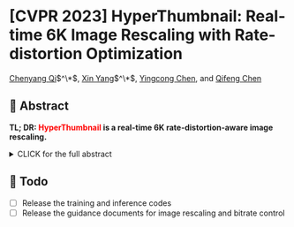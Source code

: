 # [CVPR 2023] HyperThumbnail: Real-time 6K Image Rescaling with Rate-distortion Optimization

[Chenyang Qi](https://chenyangqiqi.github.io/)$^\*$, [Xin Yang](https://www.linkedin.com/in/abnervictor/)$^\*$, [Yingcong Chen](https://www.yingcong.me), and [Qifeng Chen](https://cqf.io)

## 🎏 Abstract

<b>TL; DR: <font color="red">HyperThumbnail</font> is a real-time 6K rate-distortion-aware image rescaling.</b>

<details><summary>CLICK for the full abstract</summary>


> Contemporary image rescaling aims at embedding a high-resolution (HR) image into a low-resolution (LR) thumbnail image that contains embedded information for HR image reconstruction. Unlike traditional image super-resolution, this enables high-fidelity HR image restoration faithful to the original one, given the embedded information in the LR thumbnail. However, state-of-the-art image rescaling methods do not optimize the LR image file size for efficient sharing and fall short of real-time performance for ultra-high-resolution (\eg, 6K) image reconstruction.
To address these two challenges, we propose a novel framework (HyperThumbnail) for real-time 6K rate-distortion-aware image rescaling. 
Our framework first embeds an HR image into a JPEG LR thumbnail by an encoder with our proposed quantization prediction module, which minimizes the file size of the embedding LR JPEG thumbnail while maximizing HR reconstruction quality. Then, an efficient frequency-aware decoder reconstructs a high-fidelity HR image from the LR one in real time. Extensive experiments demonstrate that our framework outperforms previous image rescaling baselines in rate-distortion performance and can perform 6K image reconstruction in real time.
</details>


## 🚧 Todo

- [ ] Release the training and inference codes
- [ ] Release the guidance documents for image rescaling and bitrate control
